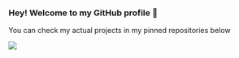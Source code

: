 
### Hey! Welcome to my GitHub profile 👋

You can check my actual projects in my pinned repositories below<br/>

![](https://komarev.com/ghpvc/?username=daviiid99&style=plastic&label=My+Profile+Views)
